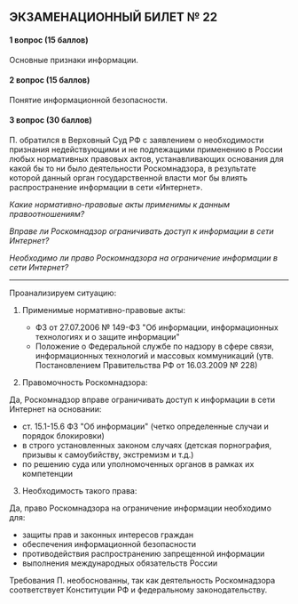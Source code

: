 ## ЭКЗАМЕНАЦИОННЫЙ БИЛЕТ № 22
#### 1 вопрос (15 баллов)
Основные признаки информации.

#### 2 вопрос (15 баллов)
Понятие информационной безопасности.

#### 3 вопрос (30 баллов)
П. обратился в Верховный Суд РФ с заявлением о необходимости признания недействующими и не подлежащими применению в России любых нормативных правовых актов, устанавливающих основания для какой бы то ни было деятельности Роскомнадзора, в результате которой данный орган государственной власти мог бы влиять распространение информации в сети «Интернет».

_Какие нормативно-правовые акты применимы к данным правоотношениям?_

_Вправе ли Роскомнадзор ограничивать доступ к_ _информации в сети Интернет?_

_Необходимо ли право Роскомнадзора на ограничение информации в сети Интернет?_


---
Проанализируем ситуацию:

1. Применимые нормативно-правовые акты:
	- ФЗ от 27.07.2006 № 149-ФЗ "Об информации, информационных технологиях и о защите информации"
	- Положение о Федеральной службе по надзору в сфере связи, информационных технологий и массовых коммуникаций (утв. Постановлением Правительства РФ от 16.03.2009 № 228)

2. Правомочность Роскомнадзора:

Да, Роскомнадзор вправе ограничивать доступ к информации в сети Интернет на основании:
- ст. 15.1-15.6 ФЗ "Об информации" (четко определенные случаи и порядок блокировки)
- в строго установленных законом случаях (детская порнография, призывы к самоубийству, экстремизм и т.д.)
- по решению суда или уполномоченных органов в рамках их компетенции

3. Необходимость такого права:

Да, право Роскомнадзора на ограничение информации необходимо для:
- защиты прав и законных интересов граждан
- обеспечения информационной безопасности
- противодействия распространению запрещенной информации
- выполнения международных обязательств России

Требования П. необоснованны, так как деятельность Роскомнадзора соответствует Конституции РФ и федеральному законодательству.